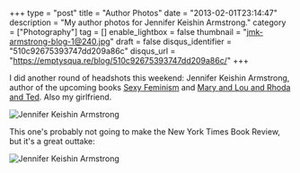 +++
type = "post"
title = "Author Photos"
date = "2013-02-01T23:14:47"
description = "My author photos for Jennifer Keishin Armstrong."
category = ["Photography"]
tag = []
enable_lightbox = false
thumbnail = "jmk-armstrong-blog-1@240.jpg"
draft = false
disqus_identifier = "510c92675393747dd209a86c"
disqus_url = "https://emptysqua.re/blog/510c92675393747dd209a86c/"
+++

<p>I did another round of headshots this weekend: Jennifer Keishin Armstrong, author of the upcoming books <a href="http://sexyfeminist.com/about-sexy-feminism/">Sexy Feminism</a> and <a href="http://jenniferkarmstrong.com/about-mary-and-lou-and-rhoda-and-ted/">Mary and Lou and Rhoda and Ted</a>. Also my girlfriend.</p>
<p><img style="display:block; margin-left:auto; margin-right:auto;" src="jmk-armstrong-blog-2.jpg" alt="Jennifer Keishin Armstrong" title="jmk-armstrong-blog-2.jpg" border="0"   /></p>
<p>This one's probably not going to make the New York Times Book Review, but it's a great outtake:</p>
<p><img style="display:block; margin-left:auto; margin-right:auto;" src="jmk-armstrong-blog-1.jpg" alt="Jennifer Keishin Armstrong" title="jmk-armstrong-blog-1.jpg" border="0"   /></p>

